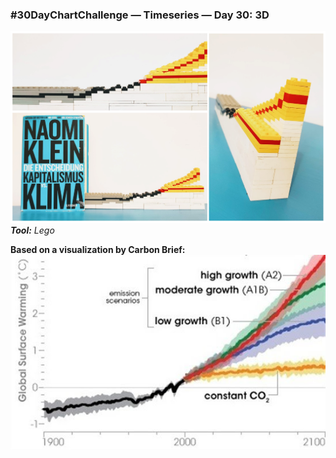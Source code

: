 ### #30DayChartChallenge — Timeseries — Day 30: 3D
![](https://raw.githubusercontent.com/Z3tt/30DayChartChallenge/main/30_3D/30_3D.png)<br>***Tool:*** *Lego*<br>

**Based on a visualization by Carbon Brief:**  
![](https://raw.githubusercontent.com/Z3tt/30DayChartChallenge/main/30_3D/original_carbon_brief.jpg)
